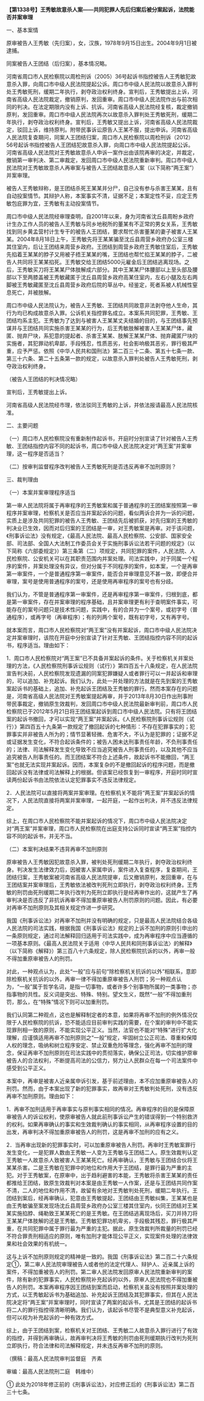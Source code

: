 **【第1338号】王秀敏故意杀人案——共同犯罪人先后归案后被分案起诉，法院能否并案审理**

一、基本案情

原审被告人王秀敏（先归案），女，汉族，1978年9月15日出生。2004年9月1日被逮捕。

同案被告人王团结（后归案），基本情况略。

河南省周口市人民检察院以周检刑诉（2005）36号起诉书指控被告人王秀敏犯故意杀入罪，向周口市中级人民法院提起公诉。周口市中级人民法院以故意杀入罪判处王秀敏死刑，缓期二年执行，剥夺政治权利终身。宣判后，王秀敏提出上诉，河南省高级人民法院裁定，撤销原判，发回重审。周口市中级人民法院作出与前次相同的判决。在法定期限内没有上诉、抗诉。河南省高级人民法院经复核，裁定撤销原判，发回重审。周口市中级人民法院再次以故意杀入罪判处王秀敏死刑，缓期二年执行，剥夺政治权利终身。宣判后，王秀敏又提出上诉，河南省高级人民法院裁定，驳回上诉，维持原判。附带民事诉讼原告人王某不服，提出申诉。河南省高级人民法院复查期问，同案人王团结归案，周口市人民检察院以周检刑诉（2012）56号起诉书指控被告人王团结犯故意杀入罪，向周口市中级人民法院提起公诉。河南省高级人民法院对王秀敏故意杀人申诉一案作出由该院再审的决定，并裁定，撤销第一审判决、第二审裁定，发回周口市中级人民法院重新审判。周口市中级人民法院对王秀敏故意杀人再审案与被告人王团结故意杀人案（以下简称“两王案”）并案审理。

被告人王秀敏辩称，是王团结杀死王某某并分尸，自己没有参与杀害王某某，且有自动投案情节。其辩护人称，本案事实不清，证据不足；本案定性不妥，应定王秀敏包庇罪为宜，王秀敏有主动投案情节。

周口市中级人民法院经审理查明，自2001年以来，身为河南省沈丘县周盼乡政府计生办工作人员的被告人王秀敏与同乡地税所的董某有不正常的男女关系，王秀敏找到同乡黄孟营村计生专干的被告人王团结，要求帮忙杀害董某的妻子被害人王某某。2004年8月18日上午，王秀敏先将王某某骗至沈丘县周营乡政府办公室三楼其住室内，后让王团结来周营乡政府。王团结到周营乡政府王秀敏住室后，王秀敏先掐着王某某的脖子又用被子捂王某某的嘴，王团结也帮忙掐王某某的脖子，二被告人共同将王某某掐死。王秀敏交给王团结5000元雇金后王团结逃离现场。之后，王秀敏买刀将王某某尸体肢解成六部分。其中王某某尸体腰部以上至头部及腰部以下至两膝盖被王秀敏藏匿于沈丘县周营乡政府高某住室内，左右小腿及左右两脚被王秀敏藏匿至沈丘县周营乡政府后院的草丛中。经鉴定，死者系被人机械性窒息死亡，并被肢解。

周口市中级人民法院认为，被告人王秀敏、王团结共同故意非法剥夺他人生命，其行为均已构成故意杀入罪。公诉机关指控罪名成立。本案系共同犯罪，王秀敏、王团结均系主犯。王秀敏为了达到与被害人王某某丈夫结婚的目的，与王团结事先预谋并与王团结共同实施杀害王某某的行为，后王秀敏肢解被害人王某某尸体，藏匿、抛弃尸块，系犯意的提起者、杀害王某某、肢解王某某尸体、抛弃藏匿尸块的实施者，其犯罪动机卑鄙，手段残忍，性质恶劣，社会影响极其恶劣，罪行极其严重，应予严惩。依照《中华人民共和国刑法》第二百三十二条、第五十七条一款、第三十六条、第二十五条第一款的规定，以故意杀入罪判处被告人王秀敏死刑，剥夺政治权利终身。

（被告人王团结的判决情况略）

宣判后，王秀敏提出上诉。

河南省高级人民法院经市理，依法驳同王秀敏的上诉，并依法报请最高人民法院核准。

二、主要问题

（一）周口市人民检察院没有重新制作起诉书，开庭时分别宣读了针对被告人王秀敏、王团结指控内容不同的起诉书，周口市中级人民法院决定对“两王案”并案审理，这一程序是否适当？

（二）按审判监督程序改判被告人王秀敏死刑是否违反再审不加刑原则？

三、裁判理由

（一）本案并案审理程序适当

第一审人民法院将属于再审程序的王秀敏案和属于普通程序的王团结案按照第一审程序并案审理，检察机关是否应当并案起诉的问题，看似两诉合并为一诉的问题，实质上是涉及共同犯罪的被告人王秀敏、王团结先后被抓获，对先归案的王秀敏的判决业已生效，因而对后归案的王团结是一审，对王秀敏案是再审。对于该问题，《刑事诉讼法》没有规定，《最高人民法院、最高人民检察院、公安部、国家安全部、司法部、全国人大法制工作委员会关于实施刑事诉讼法若干问题的规定》（以下简称《六部委规定》）第三条第（二）项规定，共同犯罪的案件，人民法院、人民检察院、公安机关可以在其职责范围内并案处理。司法实践中，对于同属一个程序的案件，并案处理没有异议，但对分属于不同程序的案件，如本案，一个是再审第一审案件，一个是普通程序第一审案件，能否合并审理意见不甚一致，即便合并审理，案号是使用普通程序的案号，还是使用再审程序的案号也有分歧。

我们认为，不管是普通程序第一审案件，还是再审程序第一审案件，归根到底，都是第一审案件，存在并案审理的程序基础，且并案审理更有利于查明案件事实，可能存在的案号问题只是技术性问题，实践中，有的合并为一个案号，或初字号（普通程序），或再字号（再审程序）；有的列两个案号，既有初字号，又有再字号。

就本案而言，周口市人民检察院对“两王案”没有并案起诉，周口市中级人民法院决定并案审理时，该院在开庭中分别宣读了针对王秀敏、王团结指控内容不同的起诉书，程序适当。理由如下：

1．周口市人民检察院对“两王案”已不具备并案起诉的条件。关于检察机关并案处理的方法，《人民检察院刑事诉讼规则（试行）》第四百五十八条规定，在人民法院宣告判决前，人民检察院发现遗漏的同案犯罪嫌疑人或者罪行可以一并起诉和审理的，可以追加、补充起诉。我们认为，此处一并处理的方法就是在先到案的王秀敏案起诉书的基础上，追加、补充起诉王团结及王秀敏的罪行。然而本案存在的问题是，河南省高级人民法院对王秀敏案提起再审，并于2013年8月30日作出刑事附带民事裁定，撤销原生效裁判，发回周口市中级人民法院最新审判前，周口市人民检察院已于2012年5月21日将王团结案起诉到周口市中级人民法院。只有将王团结案的起诉书撤回，才可以实现“两王案”并案起诉。《人民检察院刑事诉讼规则（试行）》第四百五十九条第一款规定了撤回起诉的七种情形：不存在犯罪事实的；犯罪事实并非被告人所为的；情节显著轻微、危害不大，不认为是犯罪的；证据不足或证据发生变化，不符合起诉条件的；被告人困未达刑事责任年龄，不负刑事责任的；法律、司法解释发生变化导致不应当追究被告人刑事责任的，以及其他不应当追究被告人刑事责任的。而王团结案不符合上述条件，故起诉书不能撤回，“两王案”也就无法实现并案起诉。因而，本案复杂的不是撤回起诉的程序问题，而是撤回起诉没有法律或司法解释上的根据。但该案已经恢复到一审程序，开庭时同时宣读两份起诉书由法院依法认定犯罪事实不违反法律规定。

2．人民法院可以直接将两案并案审理。在检察机关不能将“两王案”并案起诉的情况下，人民法院直接将两案并案审理，一起开庭，一起作出判决，并不违反法律规定。

综上，在周口市人民检察院不能并案起诉的情况下，周口市中级人民法院决定对“两王案”并案审理，周口市人民检察院在出庭支持公诉同时宣读“两王案”指控内容不同的起诉书，并无不当。

（二）本案判决结果不违背再审不加刑原则

原审被告人王秀敏因犯故意杀入罪，被判处死刑缓期二年执行，剥夺政治权利终身。判决发生法律效力后，因被害人家属申诉，案件进入复查程序，复查期间，王团结归案，王秀敏案被河南省高级人民法院提审，后又撤销原判，发回重审，在与王团结案并案审理后，王秀敏依法被改判死刑立即执行，剥夺政治权利终身。王秀敏的刑罚由死刑缓期二年执行改判为死刑立即执行是经再审作出的，这就产生了再审判决是否违反了非抗诉再审不得加重原审被告人刑罚原则的问题。因此，有必要对再审不加刑原则及其相关规定作进一步研究。

我国《刑事诉讼法》对再审不加刑并没有明确的规定，只是最高人民法院结合各级人民法院的司法实践，根据我国《刑事诉讼法》规定的上诉不加刑的原则引申出的一条原则规定，通过司法解释回归适用于司法实践中，成为再审程序中应当遵循的一项基本原则。《最高人民法院关于适用〈中华人民共和同刑事诉讼法〉的解释》（以下简称《解释》）第三百八十六条规定，除人民检察院抗诉的以外，再审一般不得加重原审被告人的刑罚。

对此，一种观点认为，此处“一般”应与前句“除检察机关抗诉的以外”相联系，意即除检察机关抗诉的以外，再审一律不得加重原审被告人刑罚；另一种观点认为，“一般”属于哲学名词，是指一切事物，或者许多个别事物所属的一类事物；亦指事物的共性。反义词是突出、特殊、特别。望文生义，既然“一般”不得加重刑罚，那么，在“特殊”情况下则可以加重刑罚。

我们认同第二种观点，这也是解释制定者的本意，如果将再审不加刑的例外情况仅限于人民检察院的抗诉，恐不能适应目前审判实践的需要，在个案的审判中不能实现罪刑相一致的原则，不能实现公平正义。当然，法官也不能对“特殊”进行扩大化理解，应谨慎适用再审不加刑原则之“一般”规定，牢固树立公正司法、尊重和保障人权的理念，吸纳和树立程序安定、禁止双重危险等理念，强化再审不加刑的理念，保证再审不加刑原则在司法实践中的贯彻落实，确保公正司法，切实维护原审被告人的合法权利，不断提高司法的公信力，努力让人民群众在每一个司法案件中感受到公平正义。

本案中，再审是被害人近亲属申诉引发，基于前述理由，本不应加重原审被告人的刑罚。然而，由于本案出现了新的犯罪事实，故再审对王秀敏判处死刑，没有违反再审不加刑原则。理由如下：

1．再审不加刑适用于再审事实与原判事实相同的情况。再审程序的目的是保障原审被告人的诉讼权利，使原审被告人就此前刑事诉讼产生的错误得到一个特别救济的权利。如果再审确认的事实和生效裁判确认的事实相同，从再审程序设置的目的出发，再审判决不得加重原审被告人的刑罚，这是再审不加刑的应有之义。

2．当再审出现新的犯罪事实时，可以加重原审被告人刑罚。再审时王秀敏案罪行发生变化，一是犯罪人数由王秀敏一人变为王秀敏与王团结二人。原生效裁判认定王秀敏一人故意杀人致被害人王某某死亡。经再审确认，王秀敏与王团结合伙将王某某杀害。二是王秀敏在犯罪中的地位和作用大于王团结，是罪行最为严重的主犯。对于王秀敏案，在原审中，出于趋利避害的本能，王秀敏将杀害王某某的责任都推给王团结，致原生效裁判对本案是由王秀敏一人作案，还是与王团结共同作案不清，二人的地位和作用不清，故留有余地对王秀敏判处死刑，缓期二年执行。王团结到案后，经再审确认，犯意由王秀敏提起，王团结由王秀敏纠集，王某某也是由王秀敏骗至案发现场沈丘县周营乡政府办公室三楼其住室内，伙同王团结对王某某实施掐脖、绳勒致王某某死亡的是王秀敏。在王团结逃离现场后，买刀并持刀将王某某尸体肢解的还是王秀敏。王秀敏犯罪功机卑劣，手段极其残忍，罪行极其严重，在共同犯罪中属于罪行最为严重的主犯。据此，原生效裁判所裁量的刑罚已经不符合罪责刑相适应的原则，唯有加刑才能体现公平正义，实现案件处理的法律效果和社会效果的有机统一。

这与上诉不加刑原则规定的精神是一致的。我国《刑事诉讼法》第二百二十六条规定①，第二审人民法院审理被告人或者他的法定代理人、辩护人、近亲属上诉的案件，不得加重被告人的刑罚。第二审人民法院发回原审人民法院重新审判的案件，除有新的犯罪事实，人民检察院补充起诉的以外，原审人民法院也不得加重被告人的刑罚。本案再审程序因王团结到案而启动，检察机关虽没有按照并案处理的方式，以王秀敏起诉书为基础追加、补充起诉王团结及其犯罪事实，但其在人民法院决定将“两王案”并案审理时，同时宣读了两案的起诉书，尤其是王团结的起诉书将二人的罪行指控得清晰明确。我们认为，该起诉书尽管不是典型意义补充起诉，但可以视为补充起诉的一种有效方式。

综上，由于王团结到案，检察机关对王团结、王秀敏二人故意杀入罪行进行了有效的指控，并得到再审确认，故再审判决将王秀敏的刑罚由死刑缓期执行改判为死刑立即执行，符合法律和司法解释规定，并未违反再审不加刑的原则。

（撰稿：最高人民法院审判监督庭　齐素

审编：最高人民法院刑二庭　韩维中）

① 此处为2018年修正前的《刑事诉讼法》，对应修正后的《刑事诉讼法》第二百三十七条。